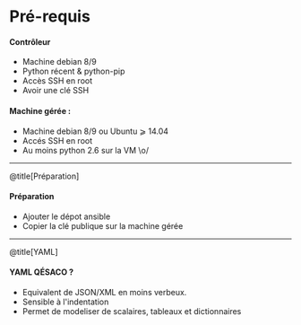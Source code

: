 # Pré-requis
#### Contrôleur

* Machine debian 8/9 
* Python récent & python-pip
* Accès SSH en root
* Avoir une clé SSH


#### Machine gérée :
* Machine debian 8/9 ou Ubuntu ⩾ 14.04
* Accés SSH en root
* Au moins python 2.6 sur la VM \o/
---
@title[Préparation]
#### Préparation
* Ajouter le dépot ansible 
* Copier la clé publique sur la machine gérée 

---
@title[YAML]
#### YAML QÉSACO ?
* Equivalent de JSON/XML en moins verbeux.
* Sensible à l'indentation 
* Permet de modeliser de scalaires, tableaux et dictionnaires



